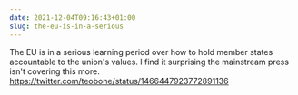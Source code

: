 ```yaml
---
date: 2021-12-04T09:16:43+01:00
slug: the-eu-is-in-a-serious
---
```

The EU is in a serious learning period over how to hold member states accountable to the union's values. I find it surprising the mainstream press isn't covering this more.
https://twitter.com/teobone/status/1466447923772891136


